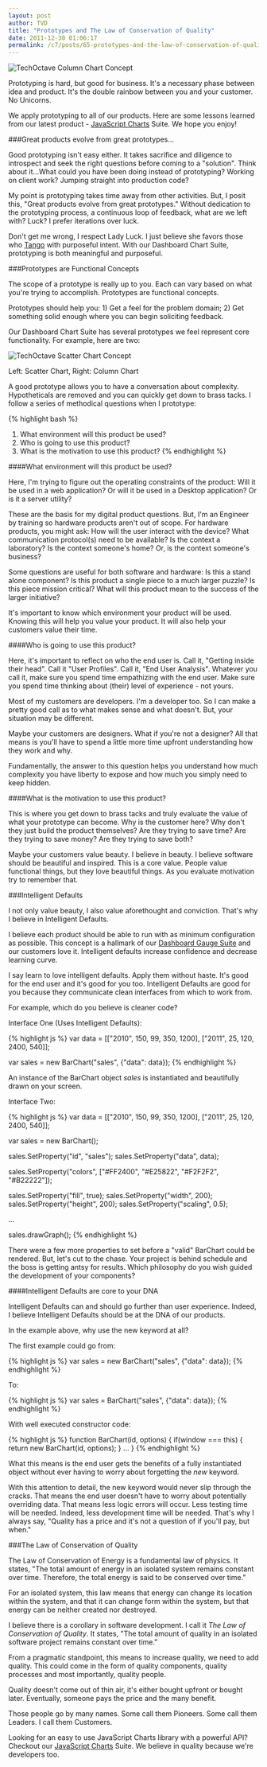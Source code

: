 ```yaml
---
layout: post
author: TVD
title: "Prototypes and The Law of Conservation of Quality"
date: 2011-12-30 01:06:17
permalink: /c7/posts/65-prototypes-and-the-law-of-conservation-of-quality
---
```


<img src="https://techoctave.com/c7/static/column-chart-concept.png" alt="TechOctave Column Chart Concept"/>

Prototyping is hard, but good for business. It's a necessary phase between idea and product. It's the double rainbow between you and your customer. No Unicorns.

We apply prototyping to all of our products. Here are some lessons learned from our latest product - [JavaScript Charts][1] Suite. We hope you enjoy!


###Great products evolve from great prototypes...

Good prototyping isn't easy either. It takes sacrifice and diligence to introspect and seek the right questions before coming to a "solution". Think about it...What could you have been doing instead of prototyping? Working on client work? Jumping straight into production code?

My point is prototyping takes time away from other activities. But, I posit this, "Great products evolve from great prototypes." Without dedication to the prototyping process, a continuous loop of feedback, what are we left with? Luck? I prefer iterations over luck.

Don't get me wrong, I respect Lady Luck. I just believe she favors those who [Tango][2] with purposeful intent. With our Dashboard Chart Suite, prototyping is both meaningful and purposeful.

###Prototypes are Functional Concepts

The scope of a prototype is really up to you. Each can vary based on what you're trying to accomplish. Prototypes are functional concepts.

Prototypes should help you: 1) Get a feel for the problem domain; 2) Get something solid enough where you can begin soliciting feedback.

Our Dashboard Chart Suite has several prototypes we feel represent core functionality. For example, here are two:

<img src="https://techoctave.com/c7/static/scatter-chart-concept.png" alt="TechOctave Scatter Chart Concept"/>

Left: Scatter Chart, Right: Column Chart

A good prototype allows you to have a conversation about complexity. Hypotheticals are removed and you can quickly get down to brass tacks. I follow a series of methodical questions when I prototype:

{% highlight bash %}
1. What environment will this product be used? 
2. Who is going to use this product?
3. What is the motivation to use this product?
{% endhighlight %}

####What environment will this product be used?

Here, I'm trying to figure out the operating constraints of the product: Will it be used in a web application? Or will it be used in a Desktop application? Or is it a server utility?

These are the basis for my digital product questions. But, I'm an Engineer by training so hardware products aren't out of scope. For hardware products, you might ask: How will the user interact with the device? What communication protocol(s) need to be available? Is the context a laboratory? Is the context someone's home? Or, is the context someone's business?

Some questions are useful for both software and hardware: Is this a stand alone component? Is this product a single piece to a much larger puzzle? Is this piece mission critical? What will this product mean to the success of the larger initiative?

It's important to know which environment your product will be used. Knowing this will help you value your product. It will also help your customers value their time.

####Who is going to use this product?

Here, it's important to reflect on who the end user is. Call it, "Getting inside their head". Call it "User Profiles". Call it, "End User Analysis". Whatever you call it, make sure you spend time empathizing with the end user. Make sure you spend time thinking about (their) level of experience - not yours.

Most of my customers are developers. I'm a developer too. So I can make a pretty good call as to what makes sense and what doesn't. But, your situation may be different.

Maybe your customers are designers. What if you're not a designer? All that means is you'll have to spend a little more time upfront understanding how they work and why.

Fundamentally, the answer to this question helps you understand how much complexity you have liberty to expose and how much you simply need to keep hidden.

####What is the motivation to use this product?

This is where you get down to brass tacks and truly evaluate the value of what your prototype can become. Why is the customer here? Why don't they just build the product themselves? Are they trying to save time? Are they trying to save money? Are they trying to save both?

Maybe your customers value beauty. I believe in beauty. I believe software should be beautiful and inspired. This is a core value. People value functional things, but they love beautiful things. As you evaluate motivation try to remember that.

###Intelligent Defaults

I not only value beauty, I also value aforethought and conviction. That's why I believe in Intelligent Defaults.

I believe each product should be able to run with as minimum configuration as possible. This concept is a hallmark of our [Dashboard Gauge Suite][3] and our customers love it. Intelligent defaults increase confidence and decrease learning curve.

I say learn to love intelligent defaults. Apply them without haste. It's good for the end user and it's good for you too. Intelligent Defaults are good for you because they communicate clean interfaces from which to work from.

For example, which do you believe is cleaner code?

Interface One (Uses Intelligent Defaults):

{% highlight js %}
var data = [["2010", 150, 99, 350, 1200],
            ["2011", 25, 120, 2400, 540]];

var sales = new BarChart("sales", {"data": data});
{% endhighlight %}

An instance of the BarChart object *sales* is instantiated and beautifully drawn on your screen.

Interface Two:

{% highlight js %}
var data = [["2010", 150, 99, 350, 1200],
            ["2011", 25, 120, 2400, 540]];

var sales = new BarChart();

sales.SetProperty("id", "sales");
sales.SetProperty("data", data);

sales.SetProperty("colors", ["#FF2400", "#E25822", "#F2F2F2", "#B22222"]);

sales.SetProperty("fill", true);
sales.SetProperty("width", 200);
sales.SetProperty("height", 200);
sales.SetProperty("scaling", 0.5);

...

sales.drawGraph();
{% endhighlight %}

There were a few more properties to set before a "valid" BarChart could be rendered. But, let's cut to the chase. Your project is behind schedule and the boss is getting antsy for results. Which philosophy do you wish guided the development of your components?

####Intelligent Defaults are core to your DNA

Intelligent Defaults can and should go further than user experience. Indeed, I believe Intelligent Defaults should be at the DNA of our products.

In the example above, why use the new keyword at all?

The first example could go from:

{% highlight js %}
var sales = new BarChart("sales", {"data": data});
{% endhighlight %}

To:

{% highlight js %}
var sales = BarChart("sales", {"data": data});
{% endhighlight %}

With well executed constructor code:

{% highlight js %}
function BarChart(id, options) {
   if(window === this) {
      return new BarChart(id, options);
   }
   ...
}
{% endhighlight %}

What this means is the end user gets the benefits of a fully instantiated object without ever having to worry about forgetting the *new* keyword.

With this attention to detail, the new keyword would never slip through the cracks. That means the end user doesn't have to worry about potentially overriding data. That means less logic errors will occur. Less testing time will be needed. Indeed, less development time will be needed. That's why I always say, "Quality has a price and it's not a question of if you'll pay, but when."

###The Law of Conservation of Quality

The Law of Conservation of Energy is a fundamental law of physics. It states, "The total amount of energy in an isolated system remains constant over time. Therefore, the total energy is said to be conserved over time."

For an isolated system, this law means that energy can change its location within the system, and that it can change form within the system, but that energy can be neither created nor destroyed.

I believe there is a corollary in software development. I call it *The Law of Conservation of Quality*. It states, "The total amount of quality in an isolated software project remains constant over time."

From a pragmatic standpoint, this means to increase quality, we need to add quality. This could come in the form of quality components, quality processes and most importantly, quality people.

Quality doesn't come out of thin air, it's either bought upfront or bought later. Eventually, someone pays the price and the many benefit.

Those people go by many names. Some call them Pioneers. Some call them Leaders. I call them Customers.

Looking for an easy to use JavaScript Charts library with a powerful API? Checkout our [JavaScript Charts][4] Suite. We believe in quality because we're developers too.


  [1]: http://techoctave.com/charts
  [2]: https://techoctave.com/posts/63-libertango
  [3]: http://techoctave.com/gauges
  [4]: http://techoctave.com/charts 
